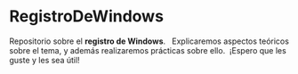 # RegistroDeWindows
Repositorio sobre el **registro de Windows**.&nbsp;&nbsp;
Explicaremos aspectos teóricos sobre el tema, y además realizaremos prácticas sobre ello.&nbsp;
¡Espero que les guste y les sea útil!
